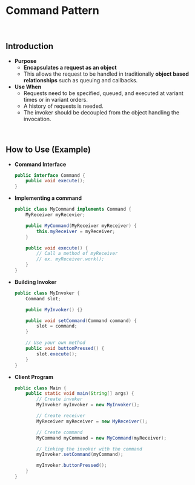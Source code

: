 # Command Pattern

<br>

## Introduction
- **Purpose**
  - **Encapsulates a request as an object**
  - This allows the request to be handled in traditionally **object based relationships** such as queuing and callbacks.
- **Use When**
  - Requests need to be specified, queued, and executed at variant times or in variant orders.
  - A history of requests is needed.
  - The invoker should be decoupled from the object handling the invocation.

<br>

## How to Use (Example)
- **Command Interface**
  ```java
  public interface Command {
      public void execute();
  }
  ```

- **Implementing a command**
  ```java
  public class MyCommand implements Command {
      MyReceiver myRecevier;

      public MyCommand(MyReceiver myReceiver) {
          this.myReceiver = myReceiver;
      }

      public void execute() {
          // Call a method of myReceiver
          // ex. myReceiver.work();
      }
  }
  ```

- **Building Invoker**
  ```java
  public class MyInvoker {
      Command slot;

      public MyInvoker() {}

      public void setCommand(Command command) {
          slot = command;
      }

      // Use your own method
      public void buttonPressed() {
          slot.execute();
      }
  }
  ```

- **Client Program**
  ```java
  public class Main {
      public static void main(String[] args) {
          // Create invoker
          MyInvoker myInvoker = new MyInvoker();

          // Create receiver
          MyReceiver myReceiver = new MyReceiver();

          // Create command
          MyCommand myCommand = new MyCommand(myReceiver);

          // linking the invoker with the command
          myInvoker.setCommand(myCommand);

          myInvoker.buttonPressed();
      }
  }
  ```
